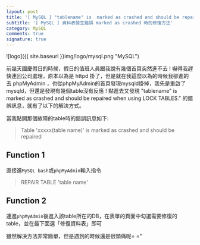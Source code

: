 ```yaml
---
layout: post
title: '[ MySQL ] "tablename" is  marked as crashed and should be repaired when using LOCK TABLES. '
subtitle: '[ MySQL ] 資料表發生錯誤 marked as crashed 時的修復方法'
category: MySQL
comments: true
signature: true
---
```


![logo]({{ site.baseurl }}img/logo/mysql.png "MySQL")

<div class="message">
    前幾天國慶假日的時候，假日的值班人員跟我說有幾個首頁突然進不去 ! 嚇得我趕快連回公司處理，原本以為是 httpd 掛了，但是就在我這麼以為的時候我卻進的去 phpMyAdmin ，也從phpMyAdmin的首頁發現mysqld掛掉，我先是重啟了mysqld，但還是發現有幾個table沒有反應 ! 點進去又發現 "tablename" is  marked as crashed and should be repaired when using LOCK TABLES." 的錯誤訊息，就有了以下的解決方式。
</div>

當我點開那個故障的table時的錯誤訊息如下:

 > Table 'xxxxx(table name)' is marked as crashed and should be repaired

## Function 1

直接進`MySQL bash`或`phpMyAdmin`輸入指令

 > REPAIR TABLE 'table name'

## Function 2

連進`phpMyAdmin`後進入該table所在的DB，在表單的頁面中勾選需要修復的table，並在最下面選「修復資料表」即可


雖然解決方法非常簡單，但是遇到的時候還是很頭痛呢= ="
